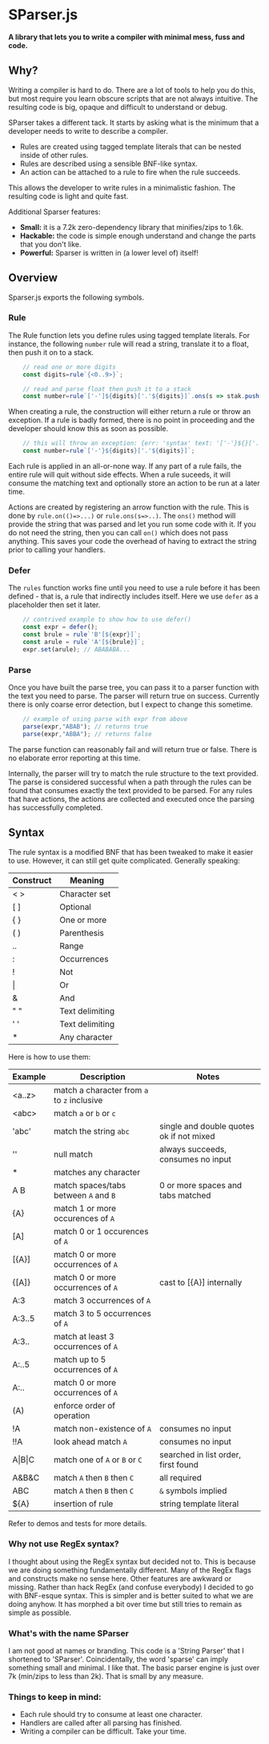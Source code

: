# **SParser.js**
**A library that lets you to write a compiler with minimal mess, fuss and code.**

## Why?
Writing a compiler is hard to do. There are a lot of tools to help you do this, but most require you learn obscure scripts that are not always intuitive. The resulting code is big, opaque and difficult to understand or debug.

SParser takes a different tack. It starts by asking what is the minimum that a developer needs to write to describe a compiler.

- Rules are created using tagged template literals that can be nested inside of other rules.
- Rules are described using a sensible BNF-like syntax.
- An action can be attached to a rule to fire when the rule succeeds.

This allows the developer to write rules in a minimalistic fashion. The resulting code is light and quite fast.

Additional Sparser features:

- **Small:** it is a 7.2k zero-dependency library that minifies/zips to 1.6k.
- **Hackable:** the code is simple enough understand and change the parts that you don't like.
- **Powerful:** Sparser is written in (a lower level of) itself!

## Overview
Sparser.js exports the following symbols.

### Rule
The Rule function lets you define rules using tagged template literals. For instance, the following `number` rule will read a string, translate it to a float, then push it on to a stack.

```javascript
	// read one or more digits
	const digits=rule`{<0..9>}`;

	// read and parse float then push it to a stack
	const number=rule`['-']${digits}['.'${digits}]`.ons(s => stak.push(parseFloat(s)) );
```

When creating a rule, the construction will either return a rule or throw an exception. If a rule is badly formed, there is no point in proceeding and the developer should know this as soon as possible.

```javascript
	// this will throw an exception: {err: 'syntax' text: '['-'}${}['.'${}]'}
	const number=rule`['-'}${digits}['.'${digits}]`;
```

Each rule is applied in an all-or-none way. If any part of a rule fails, the entire rule will quit without side effects. When a rule suceeds, it will consume the matching text and optionally store an action to be run at a later time.

Actions are created by registering an arrow function with the rule. This is done by `rule.on(()=>...)` or `rule.ons(s=>..)`. The `ons()` method will provide the string that was parsed and let you run some code with it. If you do not need the string, then you can call `on()` which does not pass anything. This saves your code the overhead of having to extract the string prior to calling your handlers.

### Defer
The `rules` function works fine until you need to use a rule before it has been defined - that is, a rule that indirectly includes itself. Here we use `defer` as a placeholder then set it later.

```javascript
	// contrived example to show how to use defer()
	const expr = defer();
	const brule = rule`'B'[${expr}]`;
	const arule = rule`'A'[${brule}]`;
	expr.set(arule); // ABABABA...
```

### Parse
Once you have built the parse tree, you can pass it to a parser function with the text you need to parse. The parser will return true on success. Currently there is only coarse error detection, but I expect to change this sometime.

```javascript
	// example of using parse with expr from above
	parse(expr,"ABAB"); // returns true
	parse(expr,"ABBA"); // returns false
```

The parse function can reasonably fail and will return true or false. There is no elaborate error reporting at this time.

Internally, the parser will try to match the rule structure to the text provided. The parse is considered successful when a path through the rules can be found that consumes exactly the text provided to be parsed. For any rules that have actions, the actions are collected and executed once the parsing has successfully completed.

## Syntax
The rule syntax is a modified BNF that has been tweaked to make it easier to use. However, it can still get quite complicated. Generally speaking:

| Construct | Meaning |
| --------- | ------- |
| \< \> | Character set |
| [ ] | Optional |
| { } | One or more |
| ( ) | Parenthesis |
| .. | Range |
| : | Occurrences |
| ! | Not |
| \| | Or |
| & | And |
| " " | Text delimiting |
| ' ' | Text delimiting |
| * | Any character |

Here is how to use them:

| Example | Description | Notes |
| ------- | ----------- | ----- |
| \<a..z\> | match a character from `a` to `z` inclusive | |
| \<abc\> | match `a` or `b` or  `c` | |
| 'abc' | match the string `abc` | single and double quotes ok if not mixed |
| '' | null match | always succeeds, consumes no input |
| * | matches any character | |
| A B | match spaces/tabs between `A` and `B` | 0 or more spaces and tabs matched |
| {A} | match 1 or more occurences of `A` | |
| [A] | match 0 or 1 occurences of `A` | |
| [{A}] | match 0 or more occurrences of `A` | |
| {[A]} | match 0 or more occurrences of `A` | cast to [{A}] internally |
| A:3 | match 3 occurrences of `A` | |
| A:3..5 | match 3 to 5 occurrences of `A` | |
| A:3.. | match at least 3 occurrences of `A` | |
| A:..5 | match up to 5 occurrences of `A` | |
| A:.. | match 0 or more occurrences of `A` | |
| (A) | enforce order of operation | |
| !A | match non-existence of `A` | consumes no input |
| !!A | look ahead match `A` | consumes no input |
| A\|B\|C | match one of `A` or `B` or `C` | searched in list order, first found |
| A&B&C | match `A` then `B` then `C` | all required|
| ABC | match `A` then `B` then `C` | `&` symbols implied |
| ${A} | insertion of rule | string template literal |

Refer to demos and tests for more details.

### Why not use RegEx syntax?
I thought about using the RegEx syntax but decided not to. This is because we are doing something fundamentally different. Many of the RegEx flags and constructs make no sense here. Other features are awkward or missing. Rather than hack RegEx (and confuse everybody) I decided to go with BNF-esque syntax. This is simpler and is better suited to what we are doing anyhow. It has morphed a bit over time but still tries to remain as simple as possible.

### What's with the name SParser
I am not good at names or branding. This code is a 'String Parser' that I shortened to 'SParser'. Coincidentally, the word 'sparse' can imply something small and minimal. I like that. The basic parser engine is just over 7k (min/zips to less than 2k). That is small by any measure.

### Things to keep in mind:
- Each rule should try to consume at least one character.
- Handlers are called after all parsing has finished.
- Writing a compiler can be difficult. Take your time.